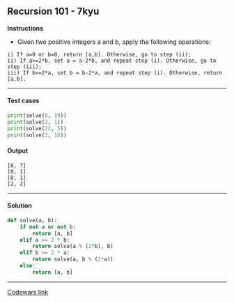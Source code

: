 ## Recursion 101 - 7kyu

**Instructions**

- Given two positive integers a and b, apply the following operations:

```
i) If a=0 or b=0, return [a,b]. Otherwise, go to step (ii);
ii) If a>=2*b, set a = a-2*b, and repeat step (i). Otherwise, go to step (iii);
iii) If b>=2*a, set b = b-2*a, and repeat step (i). Otherwise, return [a,b].
```

---

#### Test cases

```python
print(solve(6, 19))
print(solve(2, 1))
print(solve(22, 5))
print(solve(2, 10))
```

#### Output
```
[6, 7]
[0, 1]
[0, 1]
[2, 2]
```

---

#### Solution

```python
def solve(a, b):
    if not a or not b:
        return [a, b]
    elif a >= 2 * b:
        return solve(a % (2*b), b)
    elif b >= 2 * a:
        return solve(a, b % (2*a))
    else:
        return [a, b]
```

---

[Codewars link](https://www.codewars.com/kata/5b752a42b11814b09c00005d)
